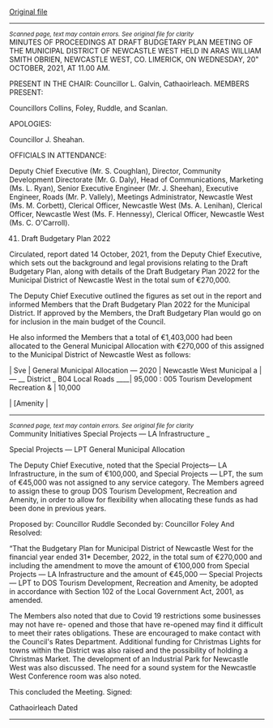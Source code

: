 [Original file](https://www.limerick.ie/sites/default/files/media/documents/2021-11/01b-2021-10-20-minutes-draft-budgetary-meeting.pdf)

---
*<small>Scanned page, text may contain errors. See original file for clarity</small>*  
MINUTES OF PROCEEDINGS AT DRAFT BUDGETARY PLAN
MEETING OF THE MUNICIPAL DISTRICT OF NEWCASTLE
WEST HELD IN ARAS WILLIAM SMITH OBRIEN,
NEWCASTLE WEST, CO. LIMERICK, ON WEDNESDAY, 20"
OCTOBER, 2021, AT 11.00 AM.

PRESENT IN THE CHAIR: Councillor L. Galvin, Cathaoirleach.
MEMBERS PRESENT:

Councillors Collins, Foley, Ruddle, and Scanlan.

APOLOGIES:

Councillor J. Sheahan.

OFFICIALS IN ATTENDANCE:

Deputy Chief Executive (Mr. S. Coughlan), Director, Community Development Directorate
(Mr. G. Daly), Head of Communications, Marketing (Ms. L. Ryan), Senior Executive Engineer
(Mr. J. Sheehan), Executive Engineer, Roads (Mr. P. Vallely), Meetings Administrator,
Newcastle West (Ms. M. Corbett), Clerical Officer, Newcastle West (Ms. A. Lenihan), Clerical
Officer, Newcastle West (Ms. F. Hennessy), Clerical Officer, Newcastle West (Ms. C. O'Carroll).

41. Draft Budgetary Plan 2022

Circulated, report dated 14 October, 2021, from the Deputy Chief Executive, which sets out
the background and legal provisions relating to the Draft Budgetary Plan, along with details
of the Draft Budgetary Plan 2022 for the Municipal District of Newcastle West in the total sum
of €270,000.

The Deputy Chief Executive outlined the figures as set out in the report and informed
Members that the Draft Budgetary Plan 2022 for the Municipal District. If approved by the
Members, the Draft Budgetary Plan would go on for inclusion in the main budget of the
Council.

He also informed the Members that a total of €1,403,000 had been allocated to the General
Municipal Allocation with €270,000 of this assigned to the Municipal District of Newcastle
West as follows:

| Sve | General Municipal Allocation — 2020 | Newcastle West Municipal
a | — __ District _
B04 Local Roads ____| 95,000 :
005 Tourism Development Recreation & | 10,000

| [Amenity |


---
*<small>Scanned page, text may contain errors. See original file for clarity</small>*  
Community Initiatives
Special Projects — LA Infrastructure _

Special Projects — LPT
General Municipal Allocation

The Deputy Chief Executive, noted that the Special Projects— LA Infrastructure, in the sum of
€100,000, and Special Projects — LPT, the sum of €45,000 was not assigned to any service
category. The Members agreed to assign these to group DOS Tourism Development,
Recreation and Amenity, in order to allow for flexibility when allocating these funds as had
been done in previous years.

Proposed by: Councillor Ruddle
Seconded by: Councillor Foley
And Resolved:

“That the Budgetary Plan for Municipal District of Newcastle West for the financial year ended
31* December, 2022, in the total sum of €270,000 and including the amendment to move the
amount of €100,000 from Special Projects — LA Infrastructure and the amount of €45,000 —
Special Projects — LPT to DOS Tourism Development, Recreation and Amenity, be adopted in
accordance with Section 102 of the Local Government Act, 2001, as amended.

The Members also noted that due to Covid 19 restrictions some businesses may not have re-
opened and those that have re-opened may find it difficult to meet their rates obligations.
These are encouraged to make contact with the Council's Rates Department. Additional
funding for Christmas Lights for towns within the District was also raised and the possibility
of holding a Christmas Market. The development of an Industrial Park for Newcastle West
was also discussed. The need for a sound system for the Newcastle West Conference room
was also noted.

This concluded the Meeting.
Signed:

Cathaoirleach
Dated


---
